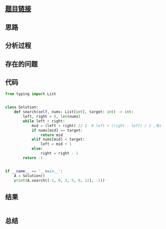 [//]: # (@Author  : xu.junpeng)
[//]: # (@Time    : 2020/9/14 9:56 下午)
## [题目链接](https://leetcode-cn.com/problems/binary-search/)

## 思路

## 分析过程

## 存在的问题

## 代码
```python
from typing import List


class Solution:
    def search(self, nums: List[int], target: int) -> int:
        left, right = 0, len(nums)
        while left < right:
            mid = (left + right) // 2  # left + (right - left) / 2 ,有效防止了 left 和 right 太大直接相加导致溢出
            if nums[mid] == target:
                return mid
            elif nums[mid] < target:
                left = mid + 1
            else:
                right = right - 1
        return -1


if __name__ == '__main__':
    A = Solution()
    print(A.search([-1, 0, 3, 5, 9, 12], -1))
```

## 结果
```

```
## 总结

